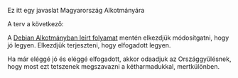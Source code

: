 Ez itt egy javaslat Magyarország Alkotmányára

A terv a következő:

A <a href="http://demokracia.rulez.org/donteshozatali-folyamat/">Debian Alkotmányban leírt folyamat</a> mentén elkezdjük módosítgatni, hogy jó legyen.
Elkezdjük terjeszteni, hogy elfogadott legyen.

Ha már eléggé jó és eléggé elfogadott, akkor odaadjuk az Országgyűlésnek, hogy most ezt tetszenek megszavazni a kétharmadukkal, mertkülönben.

